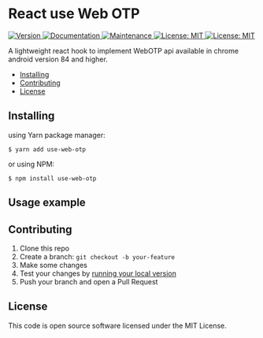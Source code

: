 # React use Web OTP

<p>
  <a href="https://www.npmjs.com/package/use-web-otp" target="_blank">
    <img alt="Version" src="https://img.shields.io/npm/v/use-web-otp.svg">
  </a>
  <a href="https://github.com/electather/use-web-otp#readme" target="_blank">
    <img alt="Documentation" src="https://img.shields.io/badge/documentation-yes-brightgreen.svg" />
  </a>
  <a href="https://github.com/electather/use-web-otp/graphs/commit-activity" target="_blank">
    <img alt="Maintenance" src="https://img.shields.io/badge/Maintained%3F-yes-green.svg" />
  </a>
  <a href="https://github.com/electather/use-web-otp/blob/master/LICENSE" target="_blank">
    <img alt="License: MIT" src="https://img.shields.io/github/license/electather/use-web-otp" />
  </a>
  <a href="https://bundlephobia.com/package/use-web-otp" target="_blank">
    <img alt="License: MIT" src="https://img.shields.io/bundlephobia/minzip/use-web-otp" />
  </a>
</p>

A lightweight react hook to implement WebOTP api available in chrome android version 84 and higher.

- [Installing](#installing)
- [Contributing](#contributing)
- [License](#license)

## Installing

using Yarn package manager:

```
$ yarn add use-web-otp
```

or using NPM:

```
$ npm install use-web-otp
```

## Usage example


## Contributing

1. Clone this repo
2. Create a branch: `git checkout -b your-feature`
3. Make some changes
4. Test your changes by [running your local version](#developing-locally)
5. Push your branch and open a Pull Request

## License

This code is open source software licensed under the MIT License.
